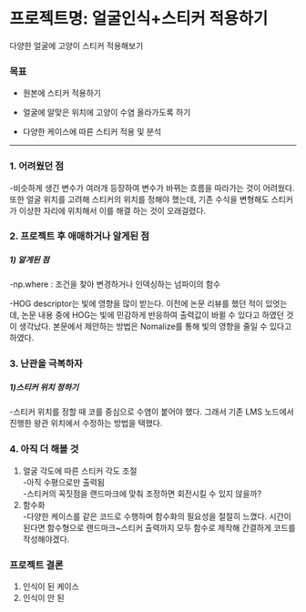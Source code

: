 # 프로젝트명: 얼굴인식+스티커 적용하기

다양한 얼굴에 고양이 스티커 적용해보기

### 목표
- 원본에 스티커 적용하기

- 얼굴에 알맞은 위치에 고양이 수염 올라가도록 하기

- 다양한 케이스에 따른 스티커 적용 및 분석
_________________________________________________________________________________
### 1. 어려웠던 점
-비슷하게 생긴 변수가 여러개 등장하여 변수가 바뀌는 흐름을 따라가는 것이 어려웠다. 또한 얼굴 위치를 고려해 스티커의 위치를 정해야 했는데, 기존 수식을 변형해도 스티커가 이상한 자리에 위치해서 이를 해결 하는 것이 오래걸렸다.


### 2. 프로젝트 후 애매하거나 알게된 점
##### 1) 알게된 점
-np.where : 조건을 찾아 변경하거나 인덱싱하는 넘파이의 함수

-HOG descriptor는 빛에 영향을 많이 받는다. 이전에 논문 리뷰를 했던 적이 있엇는데, 논문 내용 중에 HOG는 빛에 민감하게 반응하여 출력값이 바뀔 수 있다고 하였던 것이 생각났다. 본문에서 제안하는 방법은 Nomalize를 통해 빛의 영향을 줄일 수 있다고 하였다.


### 3. 난관을 극복하자
##### 1)스티커 위치 정하기
-스티커 위치를 정할 때 코를 중심으로 수염이 붙어야 했다. 그래서 기존 LMS 노드에서 진행한 왕관 위치에서 수정하는 방법을 택했다. 

### 4. 아직 더 해볼 것
1) 얼굴 각도에 따른 스티커 각도 조절   
  -아직 수평으로만 출력됨   
  -스티커의 꼭짓점을 랜드마크에 맞춰 조정하면 회전시킬 수 있지 않을까?
2) 함수화   
  -다양한 케이스를 같은 코드로 수행하며 함수화의 필요성을 절절히 느꼈다. 시간이 된다면 함수형으로 랜드마크~스티커 출력까지 모두 함수로 제작해 간결하게 코드를 작성해야겠다.
  
### 프로젝트 결론
1. 인식이 된 케이스
2. 인식이 안 된 
